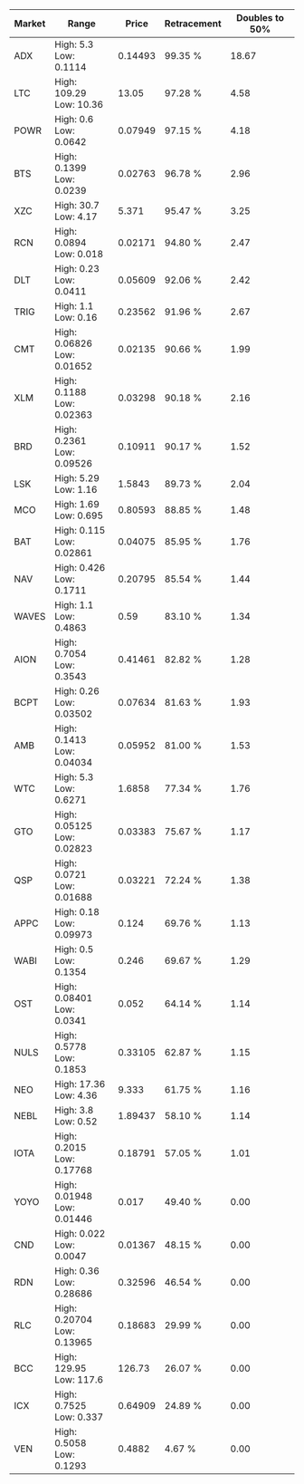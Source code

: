 | Market | Range | Price| Retracement | Doubles to 50% |
| --- | --- | --- | --- | --- |
| ADX | High: 5.3<br />Low: 0.1114 | 0.14493 | 99.35 % | 18.67 |
| LTC | High: 109.29<br />Low: 10.36 | 13.05 | 97.28 % | 4.58 |
| POWR | High: 0.6<br />Low: 0.0642 | 0.07949 | 97.15 % | 4.18 |
| BTS | High: 0.1399<br />Low: 0.0239 | 0.02763 | 96.78 % | 2.96 |
| XZC | High: 30.7<br />Low: 4.17 | 5.371 | 95.47 % | 3.25 |
| RCN | High: 0.0894<br />Low: 0.018 | 0.02171 | 94.80 % | 2.47 |
| DLT | High: 0.23<br />Low: 0.0411 | 0.05609 | 92.06 % | 2.42 |
| TRIG | High: 1.1<br />Low: 0.16 | 0.23562 | 91.96 % | 2.67 |
| CMT | High: 0.06826<br />Low: 0.01652 | 0.02135 | 90.66 % | 1.99 |
| XLM | High: 0.1188<br />Low: 0.02363 | 0.03298 | 90.18 % | 2.16 |
| BRD | High: 0.2361<br />Low: 0.09526 | 0.10911 | 90.17 % | 1.52 |
| LSK | High: 5.29<br />Low: 1.16 | 1.5843 | 89.73 % | 2.04 |
| MCO | High: 1.69<br />Low: 0.695 | 0.80593 | 88.85 % | 1.48 |
| BAT | High: 0.115<br />Low: 0.02861 | 0.04075 | 85.95 % | 1.76 |
| NAV | High: 0.426<br />Low: 0.1711 | 0.20795 | 85.54 % | 1.44 |
| WAVES | High: 1.1<br />Low: 0.4863 | 0.59 | 83.10 % | 1.34 |
| AION | High: 0.7054<br />Low: 0.3543 | 0.41461 | 82.82 % | 1.28 |
| BCPT | High: 0.26<br />Low: 0.03502 | 0.07634 | 81.63 % | 1.93 |
| AMB | High: 0.1413<br />Low: 0.04034 | 0.05952 | 81.00 % | 1.53 |
| WTC | High: 5.3<br />Low: 0.6271 | 1.6858 | 77.34 % | 1.76 |
| GTO | High: 0.05125<br />Low: 0.02823 | 0.03383 | 75.67 % | 1.17 |
| QSP | High: 0.0721<br />Low: 0.01688 | 0.03221 | 72.24 % | 1.38 |
| APPC | High: 0.18<br />Low: 0.09973 | 0.124 | 69.76 % | 1.13 |
| WABI | High: 0.5<br />Low: 0.1354 | 0.246 | 69.67 % | 1.29 |
| OST | High: 0.08401<br />Low: 0.0341 | 0.052 | 64.14 % | 1.14 |
| NULS | High: 0.5778<br />Low: 0.1853 | 0.33105 | 62.87 % | 1.15 |
| NEO | High: 17.36<br />Low: 4.36 | 9.333 | 61.75 % | 1.16 |
| NEBL | High: 3.8<br />Low: 0.52 | 1.89437 | 58.10 % | 1.14 |
| IOTA | High: 0.2015<br />Low: 0.17768 | 0.18791 | 57.05 % | 1.01 |
| YOYO | High: 0.01948<br />Low: 0.01446 | 0.017 | 49.40 % | 0.00 |
| CND | High: 0.022<br />Low: 0.0047 | 0.01367 | 48.15 % | 0.00 |
| RDN | High: 0.36<br />Low: 0.28686 | 0.32596 | 46.54 % | 0.00 |
| RLC | High: 0.20704<br />Low: 0.13965 | 0.18683 | 29.99 % | 0.00 |
| BCC | High: 129.95<br />Low: 117.6 | 126.73 | 26.07 % | 0.00 |
| ICX | High: 0.7525<br />Low: 0.337 | 0.64909 | 24.89 % | 0.00 |
| VEN | High: 0.5058<br />Low: 0.1293 | 0.4882 | 4.67 % | 0.00 |
